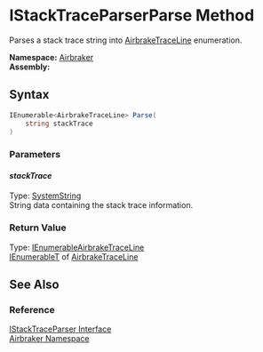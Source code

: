 IStackTraceParserParse Method
=============================
Parses a stack trace string into [AirbrakeTraceLine][1] enumeration.

**Namespace:** [Airbraker][2]  
**Assembly:**

Syntax
------

```csharp
IEnumerable<AirbrakeTraceLine> Parse(
	string stackTrace
)
```

### Parameters

#### *stackTrace*
Type: [SystemString][3]  
String data containing the stack trace information.

### Return Value
Type: [IEnumerable][4][AirbrakeTraceLine][1]  
[IEnumerableT][4] of [AirbrakeTraceLine][1]

See Also
--------

### Reference
[IStackTraceParser Interface][5]  
[Airbraker Namespace][2]  

[1]: ../../Airbraker.Data/AirbrakeTraceLine/README.md
[2]: ../README.md
[3]: http://msdn.microsoft.com/en-us/library/s1wwdcbf
[4]: http://msdn.microsoft.com/en-us/library/9eekhta0
[5]: README.md